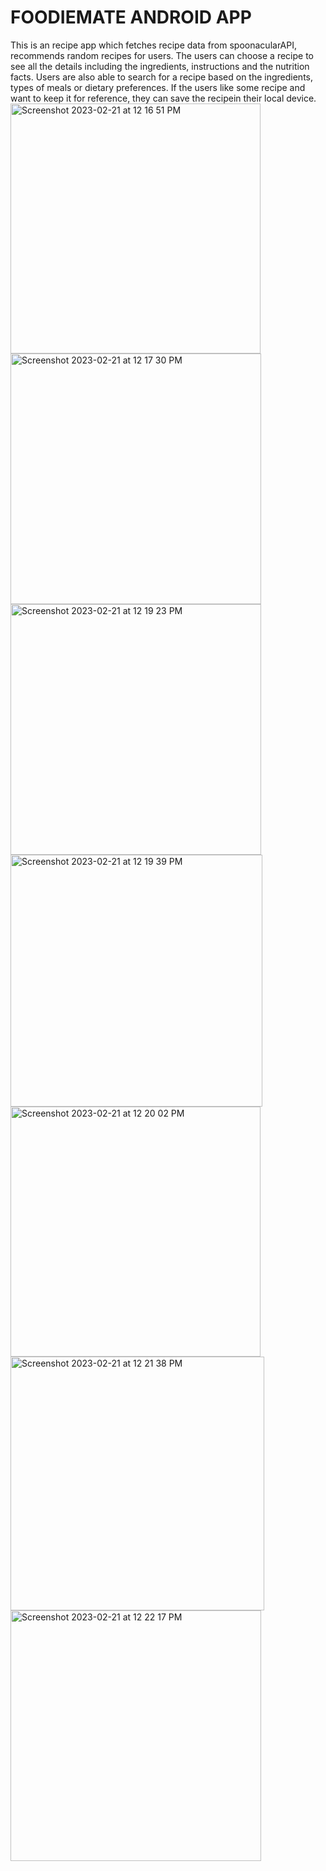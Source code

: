 # FOODIEMATE ANDROID APP
This is an recipe app which fetches recipe data from spoonacularAPI, recommends random recipes for users. The users can choose a recipe to see all the details including the ingredients, instructions and the nutrition facts. Users are also able to search for a recipe based on the ingredients, types of meals or dietary preferences. If the users like some recipe and want to keep it for reference, they can save the recipein their local device.
<img width="400" alt="Screenshot 2023-02-21 at 12 16 51 PM" src="https://user-images.githubusercontent.com/81380393/220414680-3875c4bc-c17a-4bcb-b6f7-430e2f75df20.png">
<img width="401" alt="Screenshot 2023-02-21 at 12 17 30 PM" src="https://user-images.githubusercontent.com/81380393/220414832-13770777-6d28-410f-8e9e-5ea60716281f.png">
<img width="401" alt="Screenshot 2023-02-21 at 12 19 23 PM" src="https://user-images.githubusercontent.com/81380393/220415205-aa545699-5d8d-4b95-8cbd-c63b260c4b68.png">
<img width="403" alt="Screenshot 2023-02-21 at 12 19 39 PM" src="https://user-images.githubusercontent.com/81380393/220415277-80a379ac-9989-450c-9670-49f3a281560c.png">
<img width="400" alt="Screenshot 2023-02-21 at 12 20 02 PM" src="https://user-images.githubusercontent.com/81380393/220415348-f2a48c0d-05a6-4a0f-9cd8-eb5390c89fcc.png">
<img width="406" alt="Screenshot 2023-02-21 at 12 21 38 PM" src="https://user-images.githubusercontent.com/81380393/220415711-4c11da13-2b34-4007-90ac-ed13a340422b.png">
<img width="401" alt="Screenshot 2023-02-21 at 12 22 17 PM" src="https://user-images.githubusercontent.com/81380393/220415884-88f53634-c6bf-46b8-87c7-d934f15204b0.png">
